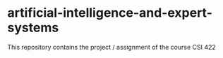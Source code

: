 # artificial-intelligence-and-expert-systems
This repository contains the project / assignment of the course CSI 422
